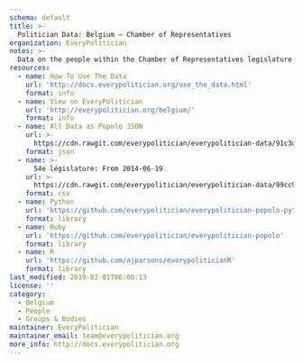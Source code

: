 ```yaml
---
schema: default
title: >-
  Politician Data: Belgium — Chamber of Representatives
organization: EveryPolitician
notes: >-
  Data on the people within the Chamber of Representatives legislature of Belgium.
resources:
  - name: How To Use The Data
    url: 'http://docs.everypolitician.org/use_the_data.html'
    format: info
  - name: View on EveryPolitician
    url: 'http://everypolitician.org/belgium/'
    format: info
  - name: All Data as Popolo JSON
    url: >-
      https://cdn.rawgit.com/everypolitician/everypolitician-data/91c3d9cf469c20011a3aa5b9472d070d4e58c243/data/Belgium/Representatives/ep-popolo-v1.0.json
    format: json
  - name: >-
      54e législature: From 2014-06-19
    url: >-
      https://cdn.rawgit.com/everypolitician/everypolitician-data/99cc9ee49e13e66d1d9c35e0eac9dcaa5b1eb84c/data/Belgium/Representatives/term-54.csv
    format: csv
  - name: Python
    url: 'https://github.com/everypolitician/everypolitician-popolo-python'
    format: library
  - name: Ruby
    url: 'https://github.com/everypolitician/everypolitician-popolo'
    format: library
  - name: R
    url: 'https://github.com/ajparsons/everypoliticianR'
    format: library
last_modified: 2019-02-01T06:00:13
license: ''
category:
  - Belgium
  - People
  - Groups & Bodies
maintainer: EveryPolitician
maintainer_email: team@everypolitician.org
more_info: http://docs.everypolitician.org
---
```

